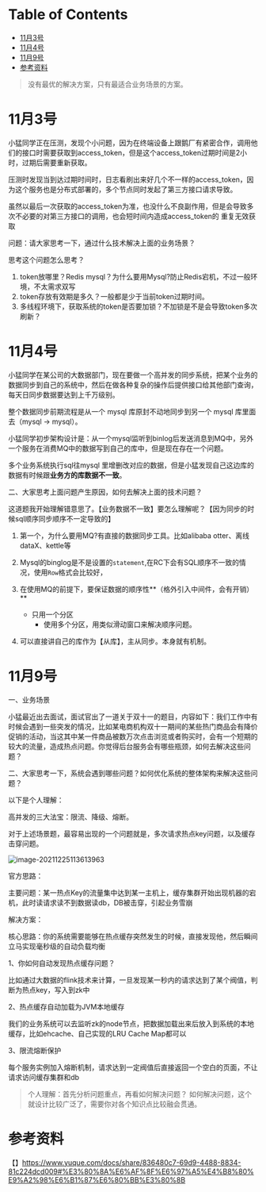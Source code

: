 # Table of Contents

* [11月3号](#11月3号)
* [11月4号](#11月4号)
* [11月9号](#11月9号)
* [参考资料](#参考资料)




> 没有最优的解决方案，只有最适合业务场景的方案。





# 11月3号

小猛同学正在压测，发现个小问题，因为在终端设备上跟鹅厂有紧密合作，调用他们的接口时需要获取到access_token，但是这个access_token过期时间是2小时，过期后需要重新获取。



压测时发现当到达过期时间时，日志看刷出来好几个不一样的access_token，因为这个服务也是分布式部署的，多个节点同时发起了第三方接口请求导致。



虽然以最后一次获取的access_token为准，也没什么不良副作用，但是会导致多次不必要的对第三方接口的调用，也会短时间内造成access_token的 重复无效获取



问题：请大家思考一下，通过什么技术解决上面的业务场景？



思考这个问题怎么思考？

1. token放哪里？Redis mysql？为什么要用Mysql?防止Redis宕机，不过一般环境，不太需求双写
2. token存放有效期是多久？一般都是少于当前token过期时间。
3. 多线程环境下，获取系统的token是否要加锁？不加锁是不是会导致token多次刷新？



# 11月4号

小猛同学在某公司的大数据部门，现在要做一个高并发的同步系统，把某个业务的数据同步到自己的系统中，然后在做各种复杂的操作后提供接口给其他部门查询，每天日同步数据要达到上千万级别。



整个数据同步前期流程是从一个 mysql 库原封不动地同步到另一个 mysql 库里面去（mysql -> mysql）。



小猛同学初步架构设计是：从一个mysql监听到binlog后发送消息到MQ中，另外一个服务在消费MQ中的数据写到自己的库中，但是现在存在一个问题。



多个业务系统执行sql往mysql 里增删改对应的数据，但是小猛发现自己这边库的数据有时候跟**业务方的库数据不一致**。



二、大家思考上面问题产生原因，如何去解决上面的技术问题？



这道题我开始理解错意思了。【业务数据不一致】要怎么理解呢？【因为同步的时候sql顺序同步顺序不一定导致的】



1. 第一个，为什么要用MQ?有直接的数据同步工具。比如alibaba otter、离线dataX、kettle等
2. Mysql的binglog是不是设置的`statement`,在RC下会有SQL顺序不一致的情况，使用`Row`格式会比较好，
3. 在使用MQ的前提下，要保证数据的顺序性**（格外引入中间件，会有开销）**
   	+  只用一个分区
      	+  使用多个分区，用类似滑动窗口来解决顺序问题。

4. 可以直接讲自己的库作为【从库】，主从同步。本身就有机制。



# 11月9号
 一、业务场景

小猛最近出去面试，面试官出了一道关于双十一的题目，内容如下：我们工作中有时候会遇到一些突发的情况，比如某电商机构双十一期间的某些热门商品会有降价促销的活动，当这其中某一件商品被数万次点击浏览或者购买时，会有一个短期的较大的流量，造成热点问题。你觉得后台服务会有哪些瓶颈，如何去解决这些问题？

二、大家思考一下，系统会遇到哪些问题？如何优化系统的整体架构来解决这些问题？


以下是个人理解：

高并发的三大法宝：限流、降级、熔断。

对于上述场景题，最容易出现的一个问题就是，多次请求热点key问题，以及缓存击穿问题。

![image-20211225113613963](.images/image-20211225113613963.png)



官方思路：



主要问题：某一热点Key的流量集中达到某一主机上，缓存集群开始出现机器的宕机，此时读请求读不到数据读db，DB被击穿，引起业务雪崩



解决方案：



核心思路：你的系统需要能够在热点缓存突然发生的时候，直接发现他，然后瞬间立马实现毫秒级的自动负载均衡



1、你如何自动发现热点缓存问题？



比如通过大数据的flink技术来计算，一旦发现某一秒内的请求达到了某个阀值，判断为热点key，写入到zk中



2、热点缓存自动加载为JVM本地缓存



我们的业务系统可以去监听zk的node节点，把数据加载出来后放入到系统的本地缓存，比如ehcache、自己实现的LRU Cache Map都可以



3、限流熔断保护



每个服务实例加入熔断机制，请求达到一定阀值后直接返回一个空白的页面，不让请求访问缓存集群和db



> 个人理解：首先分析问题重点，再看如何解决问题？
> 如何解决问题，这个就设计比较广泛了，需要你对各个知识点比较融会贯通。


# 参考资料

【】https://www.yuque.com/docs/share/836480c7-69d9-4488-8834-81c224dcd009#%E3%80%8A%E6%AF%8F%E6%97%A5%E4%B8%80%E9%A2%98%E6%B1%87%E6%80%BB%E3%80%8B
